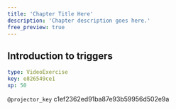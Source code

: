 ```yaml
---
title: 'Chapter Title Here'
description: 'Chapter description goes here.'
free_preview: true
---
```


## Introduction to triggers

```yaml
type: VideoExercise
key: e826549ce1
xp: 50
```

`@projector_key`
c1ef2362ed91ba87e93b59956d502e9a
